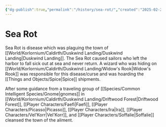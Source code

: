 ```yaml
---
{"dg-publish":true,"permalink":"/history/sea-rot/","created":"2025-02-23T22:37:32.502-07:00"}
---
```


# Sea Rot
Sea Rot is disease which was plaguing the town of [[World/Korlornium/Caldirth/Duskwind Landing/Duskwind Landing\|Duskwind Landing]]. 
The Sea Rot caused sailors who left the harbor to fall sick out at sea and never return. A wizard who was hiding on [[World/Korlornium/Caldirth/Duskwind Landing/Widow's Rook\|Widow's Rook]] was responsible for this disease/curse and was hoarding the [[Things and Objects/Spice\|Spice]] shipments.

After some guidance from a traveling group of [[Species/Common Intelligent Species/Gnome\|gnomes]] in [[World/Korlornium/Caldirth/Duskwind Landing/Driftwood Forest\|Driftwood Forest]], [[Player Characters/Faefi\|Faefi]], [[Player Characters/Picasso\|Picasso]], [[Player Characters/Ira\|Ira]], [[Player Characters/Vel'Korr\|Vel'Korr]], and [[Player Characters/Soffalie\|Soffalie]] cleansed the town of the aliment. 

